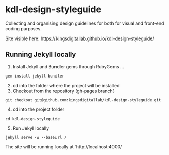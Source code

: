 # kdl-design-styleguide
Collecting and organising design guidelines for both for visual and front-end coding purposes.

Site visible here: https://kingsdigitallab.github.io/kdl-design-styleguide/

## Running Jekyll locally

1. Install Jekyll and Bundler gems through RubyGems
...
```
gem install jekyll bundler
```
2. cd into the folder where the project will be installed
3. Checkout from the repository (gh-pages branch)
```
git checkout git@github.com:kingsdigitallab/kdl-design-styleguide.git
```
4. cd into the project folder
```
cd kdl-design-styleguide
```
5. Run Jekyll locally
```
jekyll serve -w --baseurl /
```
The site will be running locally at `http://localhost:4000/
